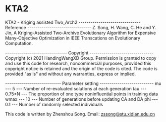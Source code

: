 # KTA2
KTA2 - Kriging assisted Two_Arch2
------------------------------- Reference --------------------------------
Z. Song, H. Wang, C. He and Y. Jin, A Kriging-Assisted Two-Archive Evolutionary Algorithm for Expensive Many-Objective Optimization in IEEE Transcations on Evolutionary Computation.

------------------------------- Copyright --------------------------------
Copyright (c) 2021 HandingWangXD Group. Permission is granted to copy and use this code for research, noncommercial purposes, provided this copyright notice is retained and the origin of the code is cited. The code is provided "as is" and without any warranties, express or implied.

---------------------------- Parameter setting ---------------------------
mu   ---  5 --- Number of re-evaluated solutions at each generation
tau  ---  0.75*N --- The proportion of one type noninfluential points in
training data
wmax ---  10 ---  Number of generations before updating CA and DA
phi  ---  0.1 --- Number of randomly selected individuals


This code is written by Zhenshou Song.
Email: zssong@stu.xidian.edu.cn

